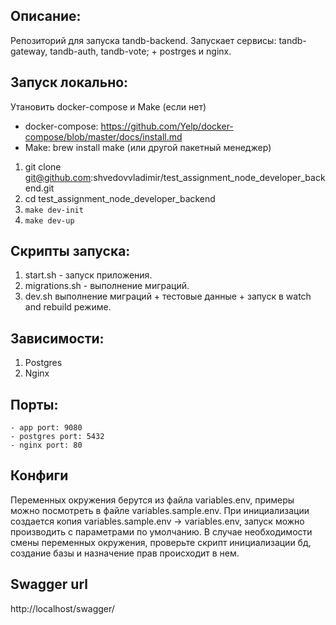 ## Описание:

Репозиторий для запуска tandb-backend. Запускает сервисы: tandb-gateway, tandb-auth, tandb-vote; + postrges и nginx.

## Запуск локально:

Утановить docker-compose и Make (если нет)
- docker-compose: https://github.com/Yelp/docker-compose/blob/master/docs/install.md
- Make: brew install make (или другой пакетный менеджер)

1. git clone git@github.com:shvedovvladimir/test_assignment_node_developer_backend.git
2. cd test_assignment_node_developer_backend
4. `make dev-init`
5. `make dev-up`

## Скрипты запуска:

1. start.sh - запуск приложения.
2. migrations.sh - выполнение миграций.
3. dev.sh выполнение миграций + тестовые данные + запуск в watch and rebuild режиме.

## Зависимости:

1. Postgres
2. Nginx

## Порты:

    - app port: 9080
    - postgres port: 5432
    - nginx port: 80

## Конфиги

Переменных окружения берутся из файла variables.env, примеры можно посмотреть в файле variables.sample.env. При инициализации создается копия variables.sample.env -> variables.env, запуск можно производить с параметрами по умолчанию. В случае необходимости смены переменных окружения, проверьте скрипт инициализации бд, создание базы и назначение прав происходит в нем.

## Swagger url

http://localhost/swagger/


